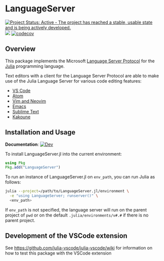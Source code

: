 # LanguageServer

[![Project Status: Active - The project has reached a stable, usable state and is being actively developed.](http://www.repostatus.org/badges/latest/active.svg)](http://www.repostatus.org/#active)
![](https://github.com/julia-vscode/LanguageServer.jl/workflows/Run%20CI%20on%20master/badge.svg)
[![codecov](https://codecov.io/gh/julia-vscode/LanguageServer.jl/branch/master/graph/badge.svg)](https://codecov.io/gh/julia-vscode/LanguageServer.jl)

## Overview

This package implements the Microsoft [Language Server Protocol](https://github.com/Microsoft/language-server-protocol)
for the [Julia](http://julialang.org/) programming language.

Text editors with a client for the Language Server Protocol are able to
make use of the Julia Language Server for various code editing features:

- [VS Code](https://marketplace.visualstudio.com/items?itemName=julialang.language-julia)
- [Atom](https://github.com/pfitzseb/atom-julia-lsp-client)
- [Vim and Neovim](../../wiki/Vim-and-Neovim)
- [Emacs](../../wiki/Emacs)
- [Sublime Text](https://github.com/tomv564/LSP)
- [Kakoune](../../wiki/Kakoune)

## Installation and Usage
**Documentation**: [![Dev](https://img.shields.io/badge/docs-dev-blue.svg)](https://www.julia-vscode.org/LanguageServer.jl/dev)

To install LanguageServer.jl into the current environment:

```julia
using Pkg
Pkg.add("LanguageServer")
```

To run an instance of LanguageServer.jl on `env_path`, you can run
Julia as follows:

```sh
julia --project=/path/to/LanguageServer.jl/environment \
  -e "using LanguageServer; runserver()" \
  <env_path>
```

If `env_path` is not specified, the language server will run on the
parent project of `pwd` or on the default `.julia/environments/v#.#`
if there is no parent project.

## Development of the VSCode extension

See https://github.com/julia-vscode/julia-vscode/wiki for information on how to test this package with the VSCode extension
